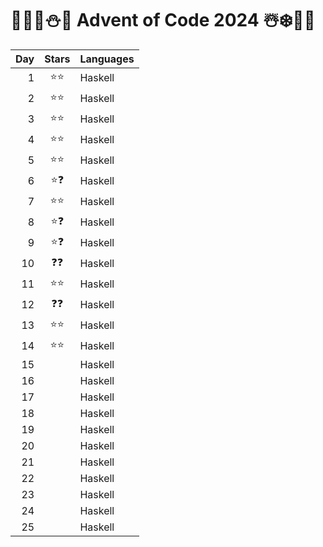 # 🦌🎅🏻⛄🎁 Advent of Code 2024 ☃️❄️🤶🎄
| Day | Stars | Languages   |
| --: | :--:  | :---------- |
|   1 | ⭐⭐  | Haskell     |
|   2 | ⭐⭐  | Haskell     |
|   3 | ⭐⭐  | Haskell     |
|   4 | ⭐⭐  | Haskell     |
|   5 | ⭐⭐  | Haskell     |
|   6 | ⭐❓  | Haskell     |
|   7 | ⭐⭐  | Haskell     |
|   8 | ⭐❓  | Haskell     |
|   9 | ⭐❓  | Haskell     |
|  10 | ❓❓  | Haskell     |
|  11 | ⭐⭐  | Haskell     |
|  12 | ❓❓  | Haskell     |
|  13 | ⭐⭐  | Haskell     |
|  14 | ⭐⭐  | Haskell     |
|  15 |   | Haskell      |
|  16 |   | Haskell      |
|  17 |   | Haskell      |
|  18 |   | Haskell      |
|  19 |   | Haskell      |
|  20 |   | Haskell      |
|  21 |   | Haskell      |
|  22 |   | Haskell      |
|  23 |   | Haskell      |
|  24 |   | Haskell      |
|  25 |   | Haskell      |
